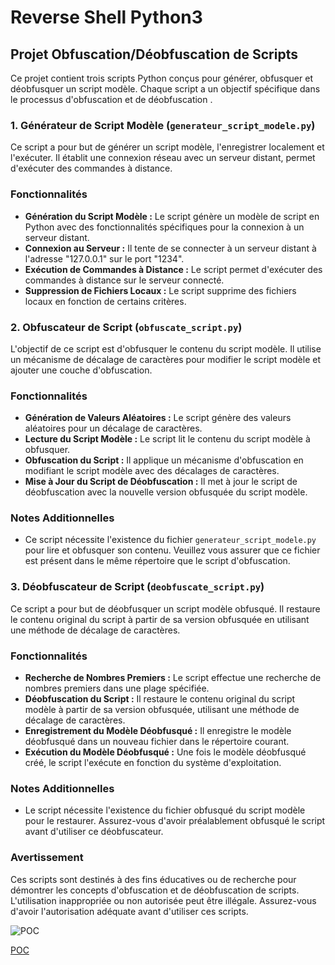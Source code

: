 # Reverse Shell Python3

## Projet Obfuscation/Déobfuscation de Scripts

Ce projet contient trois scripts Python conçus pour générer, obfusquer et déobfusquer un script modèle. Chaque script a un objectif spécifique dans le processus d'obfuscation et de déobfuscation .

### 1. Générateur de Script Modèle (`generateur_script_modele.py`)

Ce script a pour but de générer un script modèle, l'enregistrer localement et l'exécuter. Il établit une connexion réseau avec un serveur distant, permet d'exécuter des commandes à distance.

### Fonctionnalités

- **Génération du Script Modèle :** Le script génère un modèle de script en Python avec des fonctionnalités spécifiques pour la connexion à un serveur distant.
- **Connexion au Serveur :** Il tente de se connecter à un serveur distant à l'adresse "127.0.0.1" sur le port "1234".
- **Exécution de Commandes à Distance :** Le script permet d'exécuter des commandes à distance sur le serveur connecté.
- **Suppression de Fichiers Locaux :** Le script supprime des fichiers locaux en fonction de certains critères.

### 2. Obfuscateur de Script (`obfuscate_script.py`)

L'objectif de ce script est d'obfusquer le contenu du script modèle. Il utilise un mécanisme de décalage de caractères pour modifier le script modèle et ajouter une couche d'obfuscation.

### Fonctionnalités

- **Génération de Valeurs Aléatoires :** Le script génère des valeurs aléatoires pour un décalage de caractères.
- **Lecture du Script Modèle :** Le script lit le contenu du script modèle à obfusquer.
- **Obfuscation du Script :** Il applique un mécanisme d'obfuscation en modifiant le script modèle avec des décalages de caractères.
- **Mise à Jour du Script de Déobfuscation :** Il met à jour le script de déobfuscation avec la nouvelle version obfusquée du script modèle.

### Notes Additionnelles

- Ce script nécessite l'existence du fichier `generateur_script_modele.py` pour lire et obfusquer son contenu. Veuillez vous assurer que ce fichier est présent dans le même répertoire que le script d'obfuscation.

### 3. Déobfuscateur de Script (`deobfuscate_script.py`)

Ce script a pour but de déobfusquer un script modèle obfusqué. Il restaure le contenu original du script à partir de sa version obfusquée en utilisant une méthode de décalage de caractères.

### Fonctionnalités

- **Recherche de Nombres Premiers :** Le script effectue une recherche de nombres premiers dans une plage spécifiée.
- **Déobfuscation du Script :** Il restaure le contenu original du script modèle à partir de sa version obfusquée, utilisant une méthode de décalage de caractères.
- **Enregistrement du Modèle Déobfusqué :** Il enregistre le modèle déobfusqué dans un nouveau fichier dans le répertoire courant.
- **Exécution du Modèle Déobfusqué :** Une fois le modèle déobfusqué créé, le script l'exécute en fonction du système d'exploitation.

### Notes Additionnelles

- Le script nécessite l'existence du fichier obfusqué du script modèle pour le restaurer. Assurez-vous d'avoir préalablement obfusqué le script avant d'utiliser ce déobfuscateur.

### Avertissement

Ces scripts sont destinés à des fins éducatives ou de recherche pour démontrer les concepts d'obfuscation et de déobfuscation de scripts. L'utilisation inappropriée ou non autorisée peut être illégale. Assurez-vous d'avoir l'autorisation adéquate avant d'utiliser ces scripts.

![POC](Screenshot_1.png)

[POC](https://youtu.be/_92vQwMH-Ak)